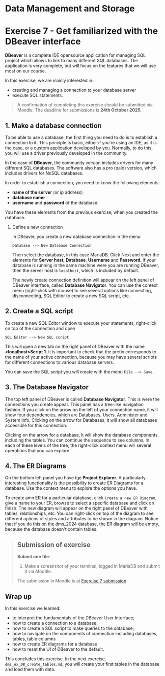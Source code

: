 # Data Management and Storage

# Exercise 7 - Get familiarized with the DBeaver interface

**DBeaver** is a complete IDE opensource application for managing SQL project which allows to link to many different SQL databases. The application is very complete, but will focus on the features that we will use most on our course.

In this exercise, we are mainly interested in:
- creating and managing a connection to your database server
- execute SQL statements.

> A confirmation of completing this exercise should be submitted via Moodle. The deadline for submissions is **24th October 2025**.

## 1. Make a database connection 

To be able to use a database, the first thing you need to do is to establish a connection to it. This principle is basic, either if you're using an IDE, as it is the case, or a custom application developed by you. Normally, to do this, you will use a driver previously developed in the community.

In the case of **DBeaver**, the community version includes drivers for many different SQL databases. The software also has a pro (paid) version, which includes drivers for NoSQL databases.

In order to establish a connection, you need to know the following elements:
- **name of the server** (or ip address)
- **database name**
- **username** and **password** of the database.

You have these elements from the previous exercise, when you created the database.

   1. Define a new connection
   
      In DBeaver, you create a new database connection in the menu 

      `Database --> New Database Connection` 

       Then select the database, in this case MariaDB. Click Next and enter the elements for **Server host**, **Database**, **Username** and **Password**. If your database is running in the same machine were you are running DBeaver, then the server host is `localhost`, which is included by default.

      The newly create connection definition will appear on the left panel of DBeaver interface, called **Database Navigator**. You can use the context menu (right-click with mouse) to see several options like connecting, disconnecting, SQL Editor to create a new SQL script, etc. 

## 2. Create a SQL script

To create a new SQL Editor window to execute your statements, right-click on top of the connection and open 
       
`
SQL Editor --> New SQL script
`

This will open a new tab on the right panel of DBeaver with the name **\<localhost\>Script 1**. It is important to check that the prefix corresponds to the name of your active connection, because you may have several scripts for different connections to various database servers.

You can save the SQL script you will create with the menu `File --> Save`.

## 3. The Database Navigator

The top left panel of DBeaver is called **Database Navigator**. This is were the connections you create appear. This panel has a tree-like navigation fashion. If you click on the arrow on the left of your connection name, it will show four dependencies, which are Databases, Users, Administer and System Info. Clicking on the arrow for Databases, it will show all databases accessible for this connection. 

Clicking on the arrow for a database, it will show the database components, including the tables. You can continue the sequence to see columns. In each of these levels of the tree, the right-click context menu will several operations that you can explore.

## 4. The ER Diagrams

On the bottom left panel you have tge **Project Explorer**. A particularly interesting functionality is the possibility to create ER Diagrams for a database. Use the context menu to explore the options you have.

To create amn ER for a particular database, click `Create a new ER Diagram`, give a name to your ER, browse to select a specific database and click on finish. The new diagram will appear on the right panel of DBeaver with tables, relationships, etc. You can right-click on top of the diagram to see different options of styles and attributes to be shown in the diagram. Notice that if you do this on the dms_2024 database, the ER diagram will be empty, because the database doesn't contain tables.

> ## Submission of exercise
> **Submit one file**:
> 1. Make a screenshot of your terminal, logged in MariaDB and submit it via Moodle.
> 
> The submission in Moodle is at [Exercise 7 submission](https://elearning.ulisboa.pt/mod/assign/view.php?id=541520).



## Wrap up

In this exercise we learned:
- to interpret the fundamentals of the DBeaver User Interface;
- how to create a connection to a database;
- how to create a SQL script to make queries to the database;
- how to navigate on the components of connection including databases, tables, table columns
- how to create ER diagrams for a database
- how to reset the UI of DBeaver to the default.

This concludes this exercise. In the next exercise, `dms_ex_08_create_tables.md`, you will create your first tables in the database and load them with data.


